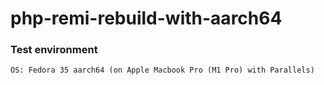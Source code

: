 # php-remi-rebuild-with-aarch64

### Test environment
```
OS: Fedora 35 aarch64 (on Apple Macbook Pro (M1 Pro) with Parallels)
```
